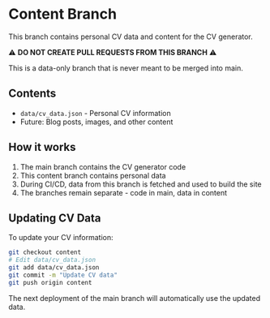 # Content Branch

This branch contains personal CV data and content for the CV generator.

⚠️ **DO NOT CREATE PULL REQUESTS FROM THIS BRANCH** ⚠️

This is a data-only branch that is never meant to be merged into main.

## Contents

- `data/cv_data.json` - Personal CV information
- Future: Blog posts, images, and other content

## How it works

1. The main branch contains the CV generator code
2. This content branch contains personal data
3. During CI/CD, data from this branch is fetched and used to build the site
4. The branches remain separate - code in main, data in content

## Updating CV Data

To update your CV information:

```bash
git checkout content
# Edit data/cv_data.json
git add data/cv_data.json
git commit -m "Update CV data"
git push origin content
```

The next deployment of the main branch will automatically use the updated data.